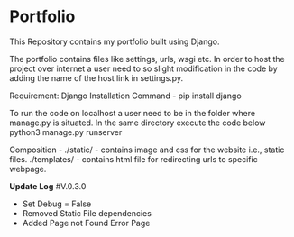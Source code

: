 # Portfolio
This Repository contains my portfolio built using Django.

The portfolio contains files like settings, urls, wsgi etc.
In order to host the project over internet a user need to so slight modification in the code by adding the name of the host link in settings.py.

Requirement: Django
Installation Command - pip install django

To run the code on localhost a user need to be in the folder where manage.py is situated. In the same directory execute the code below
python3 manage.py runserver

Composition - 
./static/ - contains image and css for the website i.e., static files.
./templates/ - contains html file for redirecting urls to specific webpage.

**Update Log**
#V.0.3.0
- Set Debug = False
- Removed Static File dependencies
- Added Page not Found Error Page
